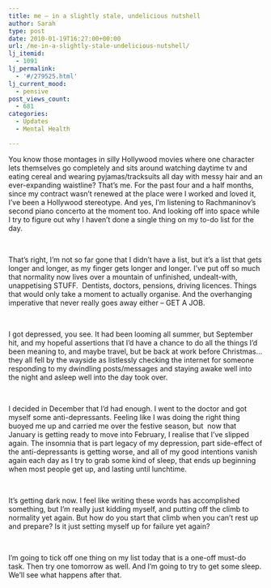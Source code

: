 ```yaml
---
title: me – in a slightly stale, undelicious nutshell
author: Sarah
type: post
date: 2010-01-19T16:27:00+00:00
url: /me-in-a-slightly-stale-undelicious-nutshell/
lj_itemid:
  - 1091
lj_permalink:
  - '#/279525.html'
lj_current_mood:
  - pensive
post_views_count:
  - 681
categories:
  - Updates
  - Mental Health

---
```

You know those montages in silly Hollywood movies where one character lets themselves go completely and sits around watching daytime tv and eating cereal and wearing pyjamas/tracksuits all day with messy hair and an ever-expanding waistline? That&#8217;s me. For the past four and a half months, since my contract wasn&#8217;t renewed at the place were I worked and loved it, I&#8217;ve been a Hollywood stereotype. And yes, I&#8217;m listening to Rachmaninov&#8217;s second piano concerto at the moment too. And looking off into space while I try to figure out why I haven&#8217;t done a single thing on my to-do list for the day.

<div>
  <p>
    &nbsp;
  </p>
  
  <p>
    That&#8217;s right, I&#8217;m not so far gone that I didn&#8217;t have a list, but it&#8217;s a list that gets longer and longer, as my finger gets longer and longer. I&#8217;ve put off so much that normality now lives over a mountain of unfinished, undealt-with, unappetising STUFF. &nbsp;Dentists, doctors, pensions, driving licences. Things that would only take a moment to actually organise. And the overhanging imperative that never really goes away either &#8211; GET A JOB.
  </p>
  
  <p>
    &nbsp;
  </p>
  
  <p>
    I got depressed, you see. It had been looming all summer, but&nbsp;September hit, and my hopeful assertions that I&#8217;d have a chance to do all the things I&#8217;d been meaning to, and maybe travel, but be back at work before Christmas&#8230; they all fell by the wayside as listlessly checking the internet for someone responding to my dwindling posts/messages and staying awake well into the night and asleep well into the day took over.
  </p>
  
  <p>
    &nbsp;
  </p>
  
  <p>
    I decided&nbsp;in December that I&#8217;d had enough. I went to the doctor and got myself some anti-depressants. Feeling like I was doing the right thing buoyed me up and carried me over the festive season, but &nbsp;now that January is getting ready to move into February, I realise that I&#8217;ve slipped again. The insomnia that is part legacy of my depression, part side-effect of the anti-depressants is getting worse, and all of my good intentions vanish again each day as I try to grab some kind of sleep, that ends up beginning when most people get up, and lasting until lunchtime.
  </p>
  
  <p>
    &nbsp;
  </p>
  
  <p>
    It&#8217;s getting dark now. I feel like writing these words has accomplished something, but I&#8217;m really just kidding myself, and putting off the climb to normality yet again. But how do you start that climb when you can&#8217;t rest up and prepare? Is it just setting myself up for failure yet again?
  </p>
  
  <p>
    &nbsp;
  </p>
  
  <p>
    I&#8217;m going to tick off one thing on my list today that is a one-off must-do task. Then try one tomorrow as well. And I&#8217;m going to try to get some sleep. We&#8217;ll see what happens after that.
  </p>
</div>